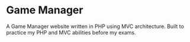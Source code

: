 # Game Manager
A Game Manager website written in PHP using MVC architecture. Built to practice my PHP and MVC abilities before my exams.
